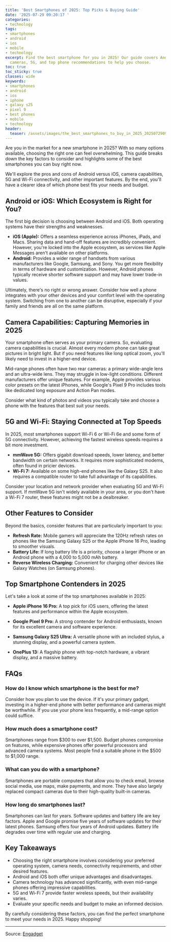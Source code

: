 ```yaml
---
title: 'Best Smartphones of 2025: Top Picks & Buying Guide'
date: '2025-07-29 09:20:17 '
categories:
- technology
tags:
- smartphones
- android
- ios
- mobile
- technology
excerpt: Find the best smartphone for you in 2025! Our guide covers Android vs. iOS,
  cameras, 5G, and top phone recommendations to help you choose.
toc: true
toc_sticky: true
classes: wide
keywords:
- smartphones
- android
- ios
- iphone
- galaxy s25
- pixel 9
- best phones
- mobile
- technology
header:
  teaser: /assets/images/the_best_smartphones_to_buy_in_2025_20250729092016.jpg
---
```


Are you in the market for a new smartphone in 2025? With so many options available, choosing the right one can feel overwhelming. This guide breaks down the key factors to consider and highlights some of the best smartphones you can buy right now.

We'll explore the pros and cons of Android versus iOS, camera capabilities, 5G and Wi-Fi connectivity, and other important features. By the end, you'll have a clearer idea of which phone best fits your needs and budget.

## Android or iOS: Which Ecosystem is Right for You?

The first big decision is choosing between Android and iOS. Both operating systems have their strengths and weaknesses.

*   **iOS (Apple):** Offers a seamless experience across iPhones, iPads, and Macs. Sharing data and hand-off features are incredibly convenient. However, you're locked into the Apple ecosystem, as services like Apple Messages aren't available on other platforms.
*   **Android:** Provides a wider range of handsets from various manufacturers like Google, Samsung, and Sony. You get more flexibility in terms of hardware and customization. However, Android phones typically receive shorter software support and may have lower trade-in values.

Ultimately, there's no right or wrong answer. Consider how well a phone integrates with your other devices and your comfort level with the operating system. Switching from one to another can be disruptive, especially if your family and friends are all on the same platform.

## Camera Capabilities: Capturing Memories in 2025

Your smartphone often serves as your primary camera. So, evaluating camera capabilities is crucial. Almost every modern phone can take great pictures in bright light. But if you need features like long optical zoom, you'll likely need to invest in a higher-end device.

Mid-range phones often have two rear cameras: a primary wide-angle lens and an ultra-wide lens. They may struggle in low-light conditions. Different manufacturers offer unique features. For example, Apple provides various color presets on the latest iPhones, while Google's Pixel 9 Pro includes tools like dedicated long exposure and Action Pan modes.

Consider what kind of photos and videos you typically take and choose a phone with the features that best suit your needs.

## 5G and Wi-Fi: Staying Connected at Top Speeds

In 2025, most smartphones support Wi-Fi 6 or Wi-Fi 6e and some form of 5G connectivity. However, achieving the fastest wireless speeds requires a bit more investment.

*   **mmWave 5G:** Offers gigabit download speeds, lower latency, and better bandwidth on certain networks. It requires more sophisticated modems, often found in pricier devices.
*   **Wi-Fi 7:** Available on some high-end phones like the Galaxy S25. It also requires a compatible router to take full advantage of its capabilities.



Consider your location and network provider when evaluating 5G and Wi-Fi support. If mmWave 5G isn't widely available in your area, or you don't have a Wi-Fi 7 router, these features might not be a dealbreaker.

## Other Features to Consider

Beyond the basics, consider features that are particularly important to you:

*   **Refresh Rate:** Mobile gamers will appreciate the 120Hz refresh rates on phones like the Samsung Galaxy S25 or the Apple iPhone 16 Pro, leading to smoother visuals.
*   **Battery Life:** If long battery life is a priority, choose a larger iPhone or an Android phone with a 4,000 to 5,000 mAh battery.
*   **Reverse Wireless Charging:** Convenient for charging other devices like Galaxy Watches (on Samsung phones).



## Top Smartphone Contenders in 2025

Let's take a look at some of the top smartphones available in 2025:

*   **Apple iPhone 16 Pro:** A top pick for iOS users, offering the latest features and performance within the Apple ecosystem.

*   **Google Pixel 9 Pro:** A strong contender for Android enthusiasts, known for its excellent camera and software experience.

*   **Samsung Galaxy S25 Ultra:** A versatile phone with an included stylus, a stunning display, and a powerful camera system.

*   **OnePlus 13:** A flagship phone with top-notch hardware, a vibrant display, and a massive battery.



## FAQs

### How do I know which smartphone is the best for me?

Consider how you plan to use the device. If it's your primary gadget, investing in a higher-end phone with better performance and cameras might be worthwhile. If you use your phone less frequently, a mid-range option could suffice.

### How much does a smartphone cost?

Smartphones range from $300 to over $1,500. Budget phones compromise on features, while expensive phones offer powerful processors and advanced camera systems. Most people find a suitable phone in the $500 to $1,000 range.

### What can you do with a smartphone?

Smartphones are portable computers that allow you to check email, browse social media, use maps, make payments, and more. They have also largely replaced compact cameras due to their high-quality built-in cameras.

### How long do smartphones last?

Smartphones can last for years. Software updates and battery life are key factors. Apple and Google promise five years of software updates for their latest phones. Samsung offers four years of Android updates. Battery life degrades over time with regular use and charging.

## Key Takeaways

*   Choosing the right smartphone involves considering your preferred operating system, camera needs, connectivity requirements, and other desired features.
*   Android and iOS both offer unique advantages and disadvantages.
*   Camera technology has advanced significantly, with even mid-range phones offering impressive capabilities.
*   5G and Wi-Fi 7 provide faster wireless speeds, but their availability varies.
*   Evaluate your specific needs and budget to make an informed decision.

By carefully considering these factors, you can find the perfect smartphone to meet your needs in 2025. Happy shopping!

---

Source: [Engadget](https://www.engadget.com/mobile/smartphones/best-smartphones-140004900.html?src=rss)